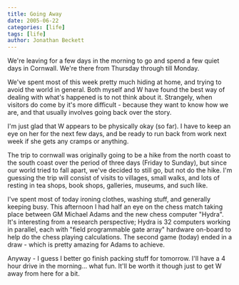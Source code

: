 ```yaml
---
title: Going Away
date: 2005-06-22
categories: [life]
tags: [life]
author: Jonathan Beckett
---
```


We're leaving for a few days in the morning to go and spend a few quiet days in Cornwall. We're there from Thursday through till Monday.

We've spent most of this week pretty much hiding at home, and trying to avoid the world in general. Both myself and W have found the best way of dealing with what's happened is to not think about it. Strangely, when visitors do come by it's more difficult - because they want to know how we are, and that usually involves going back over the story.

I'm just glad that W appears to be physically okay (so far). I have to keep an eye on her for the next few days, and be ready to run back from work next week if she gets any cramps or anything.

The trip to cornwall was originally going to be a hike from the north coast to the south coast over the period of three days (Friday to Sunday), but since our world tried to fall apart, we've decided to still go, but not do the hike. I'm guessing the trip will consist of visits to villages, small walks, and lots of resting in tea shops, book shops, galleries, museums, and such like.

I've spent most of today ironing clothes, washing stuff, and generally keeping busy. This afternoon I had half an eye on the chess match taking place between GM Michael Adams and the new chess computer "Hydra". It's interesting from a research perspective; Hydra is 32 computers working in parallel, each with "field programmable gate array" hardware on-board to help do the chess playing calculations. The second game (today) ended in a draw - which is pretty amazing for Adams to achieve.

Anyway - I guess I better go finish packing stuff for tomorrow. I'll have a 4 hour drive in the morning... what fun. It'll be worth it though just to get W away from here for a bit.